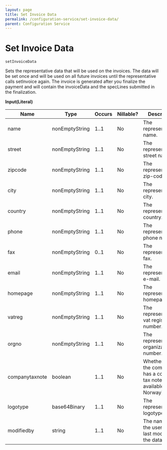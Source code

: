 ```yaml
---
layout: page
title: Set Invoice Data
permalink: /configuration-service/set-invoice-data/
parent: Configuration Service
---
```


# Set Invoice Data 
````
setInvoiceData
````
Sets the representative data that will be used on the invoices. The data
will be set once and will be used on all future invoices until the
representative calls setInvoice again.
The invoice is generated after you finalize the payment and will contain
the invoiceData and the specLines submitted in the finalization.
 
**Input(Literal)**
  
| Name           | Type           | Occurs | Nillable? | Description                                                                  |
|----------------|----------------|--------|-----------|------------------------------------------------------------------------------|
| name           | nonEmptyString | 1..1   | No        | The representative's name.                                                   |
| street         | nonEmptyString | 1..1   | No        | The representative's street name.                                            |
| zipcode        | nonEmptyString | 1..1   | No        | The representative's zip-code.                                               |
| city           | nonEmptyString | 1..1   | No        | The representative's city.                                                   |
| country        | nonEmptyString | 1..1   | No        | The representative's country.                                                |
| phone          | nonEmptyString | 1..1   | No        | The representative's phone number.                                           |
| fax            | nonEmptyString | 0..1   | No        | The representative's fax.                                                    |
| email          | nonEmptyString | 1..1   | No        | The representative's e-mail.                                                 |
| homepage       | nonEmptyString | 1..1   | No        | The representative's homepage.                                               |
| vatreg         | nonEmptyString | 1..1   | No        | The representative's vat registration number.                                |
| orgno          | nonEmptyString | 1..1   | No        | The representative's organization number.                                    |
| companytaxnote | boolean        | 1..1   | No        | Whether or not the company has a company tax note (Not available in Norway). |
| logotype       | base64Binary   | 1..1   | No        | The representative's logotype.                                               |
| modifiedby     | string         | 1..1   | No        | The name of the user that last modified the data.                            |
